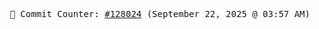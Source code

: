 <p align="center">
    <samp>
        📮 Commit Counter: <a href="https://github.com/Javascript-void0/Javascript-void0/commits/main">#128024</a> (September 22, 2025 @ 03:57 AM)
    </samp>
</p>
